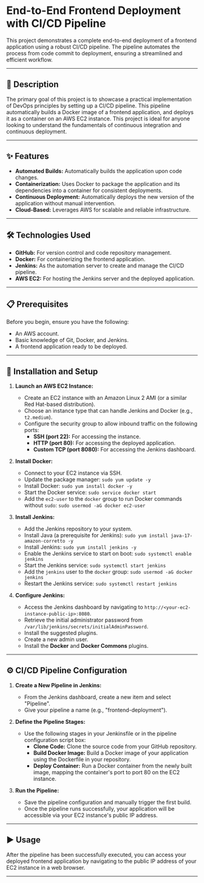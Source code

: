 # End-to-End Frontend Deployment with CI/CD Pipeline

This project demonstrates a complete end-to-end deployment of a frontend application using a robust CI/CD pipeline. The pipeline automates the process from code commit to deployment, ensuring a streamlined and efficient workflow.

---

## 📜 Description

The primary goal of this project is to showcase a practical implementation of DevOps principles by setting up a CI/CD pipeline. This pipeline automatically builds a Docker image of a frontend application, and deploys it as a container on an AWS EC2 instance. This project is ideal for anyone looking to understand the fundamentals of continuous integration and continuous deployment.

---

## ✨ Features

* **Automated Builds:** Automatically builds the application upon code changes.
* **Containerization:** Uses Docker to package the application and its dependencies into a container for consistent deployments.
* **Continuous Deployment:** Automatically deploys the new version of the application without manual intervention.
* **Cloud-Based:** Leverages AWS for scalable and reliable infrastructure.

---

## 🛠️ Technologies Used

* **GitHub:** For version control and code repository management.
* **Docker:** For containerizing the frontend application.
* **Jenkins:** As the automation server to create and manage the CI/CD pipeline.
* **AWS EC2:** For hosting the Jenkins server and the deployed application.

---

## 📋 Prerequisites

Before you begin, ensure you have the following:

* An AWS account.
* Basic knowledge of Git, Docker, and Jenkins.
* A frontend application ready to be deployed.

---

## 🚀 Installation and Setup

1.  **Launch an AWS EC2 Instance:**
    * Create an EC2 instance with an Amazon Linux 2 AMI (or a similar Red Hat-based distribution).
    * Choose an instance type that can handle Jenkins and Docker (e.g., `t2.medium`).
    * Configure the security group to allow inbound traffic on the following ports:
        * **SSH (port 22):** For accessing the instance.
        * **HTTP (port 80):** For accessing the deployed application.
        * **Custom TCP (port 8080):** For accessing the Jenkins dashboard.

2.  **Install Docker:**
    * Connect to your EC2 instance via SSH.
    * Update the package manager: `sudo yum update -y`
    * Install Docker: `sudo yum install docker -y`
    * Start the Docker service: `sudo service docker start`
    * Add the `ec2-user` to the `docker` group to run Docker commands without `sudo`: `sudo usermod -aG docker ec2-user`

3.  **Install Jenkins:**
    * Add the Jenkins repository to your system.
    * Install Java (a prerequisite for Jenkins): `sudo yum install java-17-amazon-corretto -y`
    * Install Jenkins: `sudo yum install jenkins -y`
    * Enable the Jenkins service to start on boot: `sudo systemctl enable jenkins`
    * Start the Jenkins service: `sudo systemctl start jenkins`
    * Add the `jenkins` user to the `docker` group: `sudo usermod -aG docker jenkins`
    * Restart the Jenkins service: `sudo systemctl restart jenkins`

4.  **Configure Jenkins:**
    * Access the Jenkins dashboard by navigating to `http://<your-ec2-instance-public-ip>:8080`.
    * Retrieve the initial administrator password from `/var/lib/jenkins/secrets/initialAdminPassword`.
    * Install the suggested plugins.
    * Create a new admin user.
    * Install the **Docker** and **Docker Commons** plugins.

---

## ⚙️ CI/CD Pipeline Configuration

1.  **Create a New Pipeline in Jenkins:**
    * From the Jenkins dashboard, create a new item and select "Pipeline".
    * Give your pipeline a name (e.g., "frontend-deployment").

2.  **Define the Pipeline Stages:**
    * Use the following stages in your Jenkinsfile or in the pipeline configuration script box:
        * **Clone Code:** Clone the source code from your GitHub repository.
        * **Build Docker Image:** Build a Docker image of your application using the Dockerfile in your repository.
        * **Deploy Container:** Run a Docker container from the newly built image, mapping the container's port to port 80 on the EC2 instance.

3.  **Run the Pipeline:**
    * Save the pipeline configuration and manually trigger the first build.
    * Once the pipeline runs successfully, your application will be accessible via your EC2 instance's public IP address.

---

## ▶️ Usage

After the pipeline has been successfully executed, you can access your deployed frontend application by navigating to the public IP address of your EC2 instance in a web browser.

---
